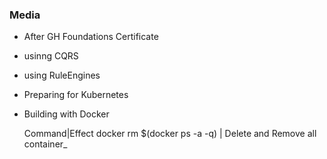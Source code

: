### Media
- After GH Foundations Certificate
- usinng CQRS
- using  RuleEngines

- Preparing for Kubernetes

- Building with Docker
  
  Command|Effect
  docker rm $(docker ps -a -q) | Delete and Remove all container_

